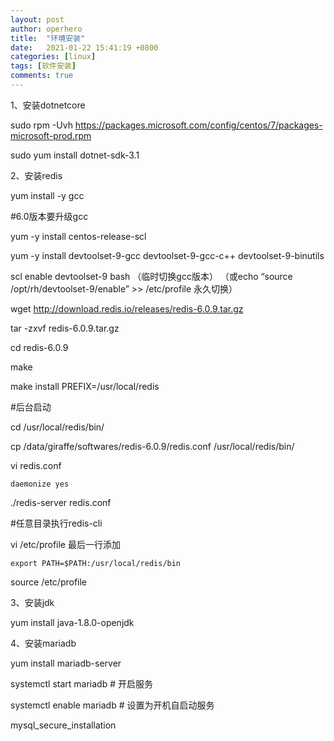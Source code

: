 ```yaml
---
layout: post
author: operhero
title:  "环境安装"
date:   2021-01-22 15:41:19 +0800
categories: [linux]
tags: [软件安装]
comments: true
---
```

1、安装dotnetcore

sudo rpm -Uvh https://packages.microsoft.com/config/centos/7/packages-microsoft-prod.rpm

sudo yum install dotnet-sdk-3.1

2、安装redis

yum install -y gcc

#6.0版本要升级gcc

yum -y install centos-release-scl

yum -y install devtoolset-9-gcc devtoolset-9-gcc-c++ devtoolset-9-binutils

scl enable devtoolset-9 bash （临时切换gcc版本）
（或echo “source /opt/rh/devtoolset-9/enable” >> /etc/profile 永久切换）

wget http://download.redis.io/releases/redis-6.0.9.tar.gz

tar -zxvf redis-6.0.9.tar.gz

cd redis-6.0.9

make

make install PREFIX=/usr/local/redis

#后台启动

cd /usr/local/redis/bin/

cp /data/giraffe/softwares/redis-6.0.9/redis.conf /usr/local/redis/bin/

vi redis.conf

	daemonize yes

./redis-server redis.conf

#任意目录执行redis-cli

vi /etc/profile 最后一行添加

	export PATH=$PATH:/usr/local/redis/bin

source /etc/profile 

3、安装jdk

yum install java-1.8.0-openjdk

4、安装mariadb

yum install mariadb-server

systemctl start mariadb  # 开启服务

systemctl enable mariadb  # 设置为开机自启动服务

mysql_secure_installation

